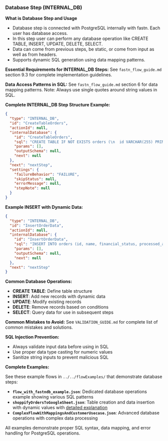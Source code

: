 ### Database Step (INTERNAL_DB)

**What is Database Step and Usage**
- Database step is connected with PostgreSQL internally with fastn. Each user has database access.
- In this step user can perform any database operation like CREATE TABLE, INSERT, UPDATE, DELETE, SELECT.
- Data can come from previous steps, be static, or come from input as well as from headers.
- Supports dynamic SQL generation using data mapping patterns.

**Essential Requirements for INTERNAL_DB Steps:**
See `fastn_flow_guide.md` section 9.3 for complete implementation guidelines.

**Data Access Patterns in SQL:**
See `fastn_flow_guide.md` section 6 for data mapping patterns. Note: Always use single quotes around string values in SQL.

**Complete INTERNAL_DB Step Structure Example:**

```json
{
  "type": "INTERNAL_DB",
  "id": "CreateTableOrders",
  "actionId": null,
  "internalDatabase": {
    "id": "CreateTableOrders",
    "sql": "CREATE TABLE IF NOT EXISTS orders (\n  id VARCHAR(255) PRIMARY KEY,\n  name VARCHAR(255),\n  financial_status VARCHAR(100),\n  processed_at TIMESTAMP,\n  subtotal_price DECIMAL(10,2),\n  total_price DECIMAL(10,2),\n  currency VARCHAR(10),\n  customer_email VARCHAR(255),\n  item_name VARCHAR(255),\n  item_price DECIMAL(10,2),\n  item_quantity INTEGER,\n  shipping_address VARCHAR(500),\n  shipping_city VARCHAR(100),\n  shipping_country VARCHAR(100)\n);",
    "params": [],
    "outputSchema": null,
    "next": null
  },
  "next": "nextStep",
  "settings": {
    "failureBehavior": "FAILURE",
    "skipStatus": null,
    "errorMessage": null,
    "stepNote": null
  }
}
```

**Example INSERT with Dynamic Data:**

```json
{
  "type": "INTERNAL_DB", 
  "id": "InsertOrderData",
  "actionId": null,
  "internalDatabase": {
    "id": "InsertOrderData",
    "sql": "INSERT INTO orders (id, name, financial_status, processed_at, subtotal_price, total_price, currency, customer_email, item_name, item_price, item_quantity, shipping_address, shipping_city, shipping_country) VALUES ('{{data.steps.flattenOrderDetails.output.flattenedRow[0]}}', '{{data.steps.flattenOrderDetails.output.flattenedRow[1]}}', '{{data.steps.flattenOrderDetails.output.flattenedRow[2]}}', '{{data.steps.flattenOrderDetails.output.flattenedRow[3]}}', {{data.steps.flattenOrderDetails.output.flattenedRow[4]}}, {{data.steps.flattenOrderDetails.output.flattenedRow[5]}}, '{{data.steps.flattenOrderDetails.output.flattenedRow[6]}}', '{{data.steps.flattenOrderDetails.output.flattenedRow[7]}}', '{{data.steps.flattenOrderDetails.output.flattenedRow[8]}}', {{data.steps.flattenOrderDetails.output.flattenedRow[9]}}, {{data.steps.flattenOrderDetails.output.flattenedRow[10]}}, '{{data.steps.flattenOrderDetails.output.flattenedRow[11]}}', '{{data.steps.flattenOrderDetails.output.flattenedRow[12]}}', '{{data.steps.flattenOrderDetails.output.flattenedRow[13]}}');",
    "params": [],
    "outputSchema": null,
    "next": null
  },
  "next": "nextStep"
}
```

**Common Database Operations:**
- **CREATE TABLE**: Define table structure
- **INSERT**: Add new records with dynamic data
- **UPDATE**: Modify existing records
- **DELETE**: Remove records based on conditions
- **SELECT**: Query data for use in subsequent steps

**Common Mistakes to Avoid:**
See `VALIDATION_GUIDE.md` for complete list of common mistakes and solutions.

**SQL Injection Prevention:**
- Always validate input data before using in SQL
- Use proper data type casting for numeric values
- Sanitize string inputs to prevent malicious SQL

**Complete Examples:**

See these example flows in `../../flowExamples/` that demonstrate database steps:

- **`flow_with_fastndb_example.json`**: Dedicated database operations example showing various SQL patterns
- **`shoppifyOrdersToGoogleSheet.json`**: Table creation and data insertion with dynamic values with [detailed explanation](../../flowExamples/explanation_of_Shopify_OrdersToGoogleSheet.md)
- **`ComplexFlowWithMappingsAndCustomerUsecase.json`**: Advanced database operations with complex data processing

All examples demonstrate proper SQL syntax, data mapping, and error handling for PostgreSQL operations.

